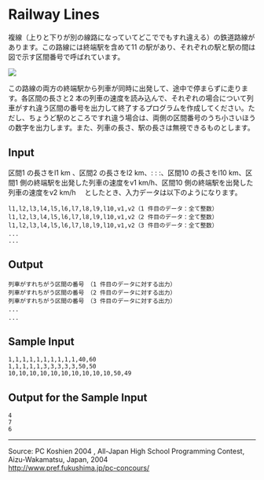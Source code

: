 # Railway Lines

複線（上りと下りが別の線路になっていてどこででもすれ違える）の鉄道路線があります。この路線には終端駅を含めて11 の駅があり、それぞれの駅と駅の間は図で示す区間番号で呼ばれています。

![][1]

この路線の両方の終端駅から列車が同時に出発して、途中で停まらずに走ります。各区間の長さと2 本の列車の速度を読み込んで、それぞれの場合について列車がすれ違う区間の番号を出力して終了するプログラムを作成してください。ただし、ちょうど駅のところですれ違う場合は、両側の区間番号のうち小さいほうの数字を出力します。また、列車の長さ、駅の長さは無視できるものとします。

## Input

区間1 の長さをl1 km 、区間2 の長さをl2 km、: : :、区間10 の長さをl10 km、区間1 側の終端駅を出発した列車の速度をv1 km/h、区間10 側の終端駅を出発した列車の速度をv2 km/h 　としたとき、入力データは以下のようになります。

    l1,l2,l3,l4,l5,l6,l7,l8,l9,l10,v1,v2（1 件目のデータ：全て整数）
    l1,l2,l3,l4,l5,l6,l7,l8,l9,l10,v1,v2（2 件目のデータ：全て整数）
    l1,l2,l3,l4,l5,l6,l7,l8,l9,l10,v1,v2（3 件目のデータ：全て整数）
    ... 　　　　　　　　　　　　
    ...

## Output

    列車がすれちがう区間の番号　（1 件目のデータに対する出力）
    列車がすれちがう区間の番号　（2 件目のデータに対する出力）
    列車がすれちがう区間の番号　（3 件目のデータに対する出力）
    ... 　
    ... 　

## Sample Input

    1,1,1,1,1,1,1,1,1,1,40,60
    1,1,1,1,1,3,3,3,3,3,50,50
    10,10,10,10,10,10,10,10,10,10,50,49

## Output for the Sample Input

    4
    7
    6

* * *

Source: PC Koshien 2004 , All-Japan High School Programming Contest, Aizu-Wakamatsu, Japan, 2004   
<http://www.pref.fukushima.jp/pc-concours/>

[1]: IMAGE1/railway.gif
